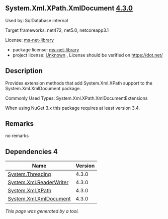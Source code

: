 System.Xml.XPath.XmlDocument [4.3.0](https://www.nuget.org/packages/System.Xml.XPath.XmlDocument/4.3.0)
--------------------

Used by: SqlDatabase internal

Target frameworks: net472, net5.0, netcoreapp3.1

License: [ms-net-library](../../../../licenses/ms-net-library) 

- package license: [ms-net-library](http://go.microsoft.com/fwlink/?LinkId=329770) 
- project license: [Unknown](https://dot.net/) , License should be verified on https://dot.net/

Description
-----------
Provides extension methods that add System.Xml.XPath support to the System.Xml.XmlDocument package.

Commonly Used Types:
System.Xml.XPath.XmlDocumentExtensions
 
When using NuGet 3.x this package requires at least version 3.4.

Remarks
-----------
no remarks


Dependencies 4
-----------

|Name|Version|
|----------|:----|
|[System.Threading](../../../../packages/nuget.org/system.threading/4.3.0)|4.3.0|
|[System.Xml.ReaderWriter](../../../../packages/nuget.org/system.xml.readerwriter/4.3.0)|4.3.0|
|[System.Xml.XPath](../../../../packages/nuget.org/system.xml.xpath/4.3.0)|4.3.0|
|[System.Xml.XmlDocument](../../../../packages/nuget.org/system.xml.xmldocument/4.3.0)|4.3.0|

*This page was generated by a tool.*